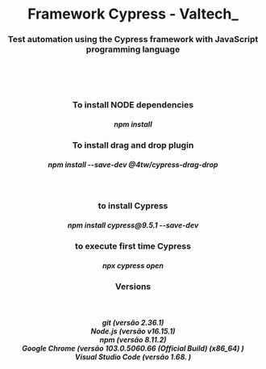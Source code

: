 <h1 align="center">Framework Cypress - Valtech_ </h1>

<h3 align="center"> Test automation using the Cypress framework with JavaScript programming language </h3>
</br></br></br>
<h3 align="center">To install NODE dependencies </h3>
<h5 align="center">npm install </h5>

<h3 align="center">To install drag and drop plugin </h3>
<h5 align="center">npm install --save-dev @4tw/cypress-drag-drop </h5>
</br>

<h3 align="center">to install Cypress </h3>
<h5 align="center">npm install cypress@9.5.1 --save-dev </h5>

<h3 align="center">to execute first time Cypress </h3>
<h5 align="center">npx cypress open</h5>
<h3 align="center">Versions </h3>
</br>
<h5 align="center">
  git (versão 2.36.1) </br>
  Node.js (versão v16.15.1) </br>
  npm (versão 8.11.2) </br> 
  Google Chrome (versão  103.0.5060.66 (Official Build) (x86_64) ) </br>
  Visual Studio Code  (versão 1.68. )  </br>
</h5>
